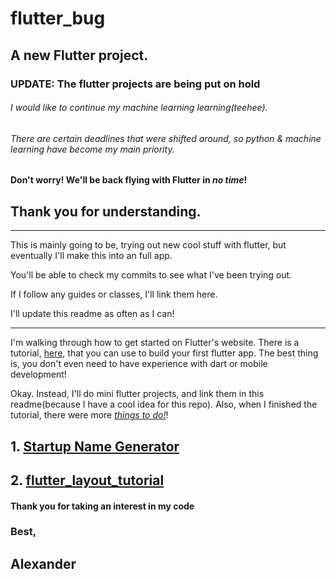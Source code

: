 # flutter_bug

A new Flutter project.
----
### UPDATE: The flutter projects are being put on hold
###### I would like to continue my machine learning learning(teehee). 
###### There are certain deadlines that were shifted around, so python & machine learning have become my main priority. 
#### Don't worry! We'll be back flying with Flutter in _no time_! 
## Thank you for understanding.
----
This is mainly going to be, trying out new cool stuff with flutter, but eventually I'll make this into an full app. 

You'll be able to check my commits to see what I've been trying out.

If I follow any guides or classes, I'll link them here.


I'll update this readme as often as I can!

-----

I'm walking through how to get started on Flutter's website. There is a tutorial, [here](https://flutter.io/get-started/codelab/), that you can use to build your first flutter app. The best thing is, you don't even need to have experience with dart or mobile development!

Okay. Instead, I'll do mini flutter projects, and link them in this readme(because I have a cool idea for this repo). Also, when I finished the tutorial, there were more _[things to do!](https://flutter.io/get-started/learn-more/)_!

## 1. [Startup Name Generator](https://github.com/Lexscher/startup_namer)

## 2. [flutter_layout_tutorial](https://github.com/Lexscher/flutter_layout_tutorial)


#### Thank you for taking an interest in my code

### Best,
## Alexander
